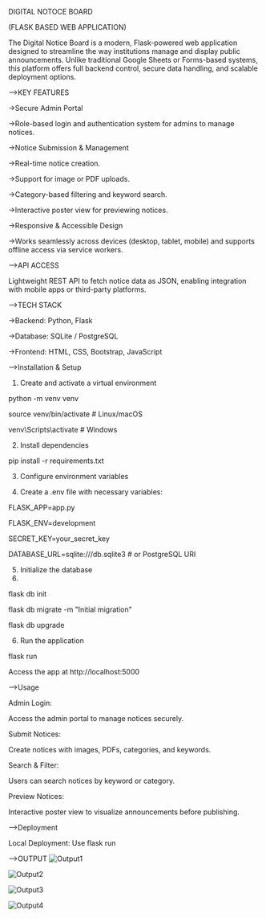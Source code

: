 DIGITAL NOTOCE BOARD

(FLASK BASED WEB APPLICATION)

The Digital Notice Board is a modern, Flask-powered web application designed to streamline the way institutions manage and display public announcements. Unlike traditional Google Sheets or Forms-based systems, this platform offers full backend control, secure data handling, and scalable deployment options.

-->KEY FEATURES

->Secure Admin Portal

->Role-based login and authentication system for admins to manage notices.

->Notice Submission & Management

->Real-time notice creation.

->Support for image or PDF uploads.

->Category-based filtering and keyword search.

->Interactive poster view for previewing notices.

->Responsive & Accessible Design

->Works seamlessly across devices (desktop, tablet, mobile) and supports offline access via service workers.


-->API ACCESS

Lightweight REST API to fetch notice data as JSON, enabling integration with mobile apps or third-party platforms.


-->TECH STACK

->Backend: Python, Flask

->Database: SQLite / PostgreSQL

->Frontend: HTML, CSS, Bootstrap, JavaScript


-->Installation & Setup

1. Create and activate a virtual environment

python -m venv venv

source venv/bin/activate  # Linux/macOS

venv\Scripts\activate     # Windows


2. Install dependencies

pip install -r requirements.txt


3. Configure environment variables

4. Create a .env file with necessary variables:

FLASK_APP=app.py

FLASK_ENV=development

SECRET_KEY=your_secret_key

DATABASE_URL=sqlite:///db.sqlite3  # or PostgreSQL URI


5. Initialize the database
6. 
flask db init

flask db migrate -m "Initial migration"

flask db upgrade


6. Run the application

flask run

Access the app at http://localhost:5000


-->Usage

Admin Login:

Access the admin portal to manage notices securely.

Submit Notices:

Create notices with images, PDFs, categories, and keywords.

Search & Filter:

Users can search notices by keyword or category.

Preview Notices:

Interactive poster view to visualize announcements before publishing.


-->Deployment

Local Deployment: Use flask run 

-->OUTPUT
![Output1](https://github.com/user-attachments/assets/1a3c998b-e480-42ab-9b5f-198cbea8dd46)

![Output2](https://github.com/user-attachments/assets/9d3ed918-9370-4f99-98a6-f966b373921e)

![Output3](https://github.com/user-attachments/assets/605a69c2-58a1-4381-8779-16187558bec5)

![Output4](https://github.com/user-attachments/assets/8ff54b2e-b481-4c83-9ee1-46ef02d86d70)



